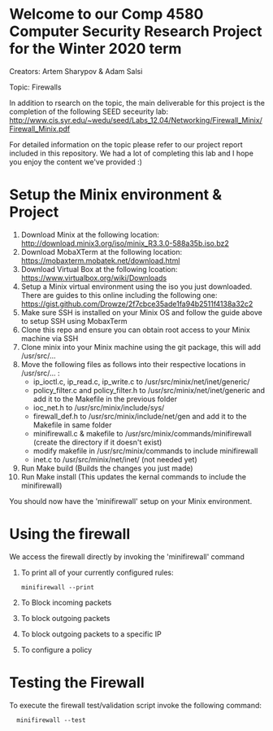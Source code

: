 # Welcome to our Comp 4580 Computer Security Research Project for the Winter 2020 term
Creators: Artem Sharypov & Adam Salsi

Topic: Firewalls

In addition to rsearch on the topic, the main deliverable for this project is the completion of the following SEED seceurity lab: http://www.cis.syr.edu/~wedu/seed/Labs_12.04/Networking/Firewall_Minix/Firewall_Minix.pdf

For detailed information on the topic please refer to our project report included in this repository.
We had a lot of completing this lab and I hope you enjoy the content we've provided :) 

# Setup the Minix environment & Project 
 1. Download Minix at the following location: http://download.minix3.org/iso/minix_R3.3.0-588a35b.iso.bz2
 2. Download MobaXTerm at the following location: https://mobaxterm.mobatek.net/download.html
 3. Download Virtual Box at the following lcoation: https://www.virtualbox.org/wiki/Downloads
 4. Setup a Minix virtual environment using the iso you just downloaded. There are guides to this online including the following one: 
    https://gist.github.com/Drowze/2f7cbce35ade1fa94b2511f4138a32c2
 5. Make sure SSH is installed on your Minix OS and follow the guide above to setup SSH using MobaxTerm 
 6. Clone this repo and ensure you can obtain root access to your Minix machine via SSH
 7. Clone minix into your Minix machine using the git package, this will add /usr/src/...
 8. Move the following files as follows into their respective locations in /usr/src/... :
      - ip_ioctl.c, ip_read.c, ip_write.c to /usr/src/minix/net/inet/generic/
      - policy_filter.c and policy_filter.h to /usr/src/minix/net/inet/generic and add it to the Makefile in the previous folder
      - ioc_net.h to /usr/src/minix/include/sys/
      - firewall_def.h to /usr/src/minix/include/net/gen and add it to the Makefile in same folder
      - minifirewall.c & makefile to /usr/src/minix/commands/minifirewall (create the directory if it doesn't exist) 
      - modify makefile in /usr/src/minix/commands to include minifirewall
      - inet.c to /usr/src/minix/net/inet/ (not needed yet)
 9. Run Make build (Builds the changes you just made)
 10. Run Make install (This updates the kernal commands to include the minifirewall)
 
 You should now have the 'minifirewall' setup on your Minix environment. 

# Using the firewall

  We access the firewall directly by invoking the 'minifirewall' command
  
   1. To print all of your currently configured rules:
   
          minifirewall --print
          
   2. To Block incoming packets 
    
   3. To block outgoing packets
   4. To block outgoing packets to a specific IP
   5. To configure a policy
   
# Testing the Firewall

  To execute the firewall test/validation script invoke the following command:
  
      minifirewall --test
    
